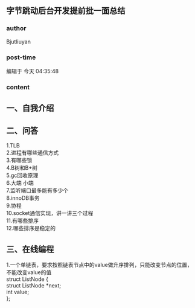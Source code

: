 ## 字节跳动后台开发提前批一面总结
### author 
Bjutliuyan
### post-time 

编辑于  今天 04:35:48
### content 
<div class="post-topic-des nc-post-content">
 <h2>
  一、自我介绍
 </h2>
 <h2>
  二、问答
 </h2>
 <div>
  1.TLB
  <br/>
  2.进程有哪些通信方式
  <br/>
  3.有哪些锁
  <br/>
  4.B树和B+树
  <br/>
  5.gc回收原理
  <br/>
  6.大端 小端
  <br/>
  7.监听端口最多能有多少个
  <br/>
  8.innoDB事务
 </div>
 <div>
  9.协程
  <br/>
  10.socket通信实现，讲一讲三个过程
  <br/>
  11.有哪些排序
  <br/>
  12.哪些排序是稳定的
  <br/>
 </div>
 <div>
 </div>
 <h2>
  三、在线编程
 </h2>
 <div>
  1.一个单链表，要求按照链表节点中的value做升序排列，只能改变节点的位置，不能改变value的值
 </div>
 <div>
  struct ListNode {
 </div>
 <div>
  struct ListNode *next;
 </div>
 <div>
  int value;
 </div>
 <div>
  };
 </div>
 <span>
 </span>
</div>
